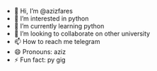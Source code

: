 - 👋 Hi, I’m @azizfares
- 👀 I’m interested in python
- 🌱 I’m currently learning python
- 💞️ I’m looking to collaborate on other university
- 📫 How to reach me telegram
- 😄 Pronouns: aziz
- ⚡ Fun fact: py gig
